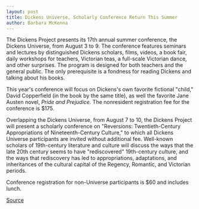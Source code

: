 ```yaml
---
layout: post
title: Dickens Universe, Scholarly Conference Return This Summer
author: Barbara McKenna
---
```


The Dickens  Project presents its 17th annual summer conference,  the Dickens Universe, from August 3 to 9. The conference features  seminars and lectures by distinguished Dickens scholars, films,  videos, a book fair, daily workshops for teachers,  Victorian teas, a full-scale Victorian dance, and other  surprises. The program is designed for both teachers and the  general public. The only prerequisite is a fondness for reading  Dickens and talking about his books.

This year's conference will focus on Dickens's own favorite  fictional "child," David Copperfield (in the book by the  same title), as well the favorite Jane Austen novel, _Pride and  Prejudice._ The nonresident registration fee for the  conference is $175.

Overlapping the Dickens Universe, from August 7 to 10, the  Dickens Project will present a scholarly conference on  "Reversions: Twentieth-Century Appropriations of  Nineteenth-Century Culture," to which all Dickens Universe participants  are invited without additional fee. Well-known scholars of  19th-century literature and culture will discuss the  ways that the late 20th century seems to  have "rediscovered" 19th-century culture, and the ways that  rediscovery has led to appropriations, adaptations, and  inheritances of the cultural capital of the Regency, Romantic, and  Victorian periods.

Conference registration for non-Universe  participants is $60 and includes lunch.

[Source](http://www1.ucsc.edu/oncampus/currents/97-07-07/dickens.htm "Permalink to Dickens Universe: 07-07-97")

